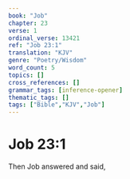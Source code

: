 ```yaml
---
book: "Job"
chapter: 23
verse: 1
ordinal_verse: 13421
ref: "Job 23:1"
translation: "KJV"
genre: "Poetry/Wisdom"
word_count: 5
topics: []
cross_references: []
grammar_tags: [inference-opener]
thematic_tags: []
tags: ["Bible","KJV","Job"]
---
```


# Job 23:1

Then Job answered and said,
